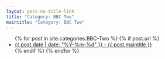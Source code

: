 ```yaml
---
layout: post-no-title-link
title: "Category: BBC Two"
maintitle: "Category: BBC Two"
---
```


<ul>
  {% for post in site.categories.BBC-Two %}
    {% if post.url %}
        <li><a href="{{ post.url }}">{{ post.date | date: "%Y-%m-%d" }} - {{ post.maintitle }}</a></li>
    {% endif %}
  {% endfor %}
</ul>


